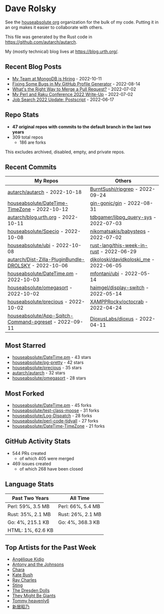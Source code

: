 
# Dave Rolsky

See the [houseabsolute org](https://github.com/houseabsolute) organization for
the bulk of my code. Putting it in an org makes it easier to collaborate with
others.

This file was generated by the Rust code in
https://github.com/autarch/autarch.

My (mostly technical) blog lives at https://blog.urth.org/.

## Recent Blog Posts

- [My Team at MongoDB is Hiring](https://blog.urth.org/2022/10/11/my-team-at-mongodb-is-hiring/) - 2022-10-11
- [Fixing Some Bugs in My GitHub Profile Generator](https://blog.urth.org/2022/08/14/fixing-some-bugs-in-my-github-profile-generator/) - 2022-08-14
- [What&#39;s the Right Way to Merge a Pull Request?](https://blog.urth.org/2022/07/02/what-s-the-right-way-to-merge-a-pull-request/) - 2022-07-02
- [My Perl and Raku Conference 2022 Write-Up](https://blog.urth.org/2022/07/02/my-perl-and-raku-conference-2022-write-up/) - 2022-07-02
- [Job Search 2022 Update: Postscript](https://blog.urth.org/2022/06/17/job-search-2022-update-postscript/) - 2022-06-17


## Repo Stats
- **47 original repos with commits to the default branch in the last two years**
- 309 total repos
  - 186 are forks

This excludes archived, disabled, empty, and private repos.

## Recent Commits
| My Repos | Others |
|----------|--------|
| [autarch/autarch](https://github.com/autarch/autarch) - 2022-10-18              | [BurntSushi/ripgrep](https://github.com/BurntSushi/ripgrep) - 2022-09-24                |
| [houseabsolute/DateTime-TimeZone](https://github.com/houseabsolute/DateTime-TimeZone) - 2022-10-12              | [gin-gonic/gin](https://github.com/gin-gonic/gin) - 2022-08-31                |
| [autarch/blog.urth.org](https://github.com/autarch/blog.urth.org) - 2022-10-11              | [tdbgamer/libpg_query-sys](https://github.com/tdbgamer/libpg_query-sys) - 2022-07-03                |
| [houseabsolute/Specio](https://github.com/houseabsolute/Specio) - 2022-10-08              | [nikomatsakis/babysteps](https://github.com/nikomatsakis/babysteps) - 2022-07-02                |
| [houseabsolute/ubi](https://github.com/houseabsolute/ubi) - 2022-10-08              | [rust-lang/this-week-in-rust](https://github.com/rust-lang/this-week-in-rust) - 2022-06-29                |
| [autarch/Dist-Zilla-PluginBundle-DROLSKY](https://github.com/autarch/Dist-Zilla-PluginBundle-DROLSKY) - 2022-10-06              | [djkoloski/davidkoloski_me](https://github.com/djkoloski/davidkoloski_me) - 2022-06-05                |
| [houseabsolute/DateTime.pm](https://github.com/houseabsolute/DateTime.pm) - 2022-10-03              | [mfontani/ubi](https://github.com/mfontani/ubi) - 2022-05-14                |
| [houseabsolute/omegasort](https://github.com/houseabsolute/omegasort) - 2022-10-02              | [haimgel/display-switch](https://github.com/haimgel/display-switch) - 2022-05-14                |
| [houseabsolute/precious](https://github.com/houseabsolute/precious) - 2022-10-02              | [XAMPPRocky/octocrab](https://github.com/XAMPPRocky/octocrab) - 2022-04-24                |
| [houseabsolute/App-Sqitch-Command-pgreset](https://github.com/houseabsolute/App-Sqitch-Command-pgreset) - 2022-09-11              | [DioxusLabs/dioxus](https://github.com/DioxusLabs/dioxus) - 2022-04-11                |


## Most Starred
- [houseabsolute/DateTime.pm](https://github.com/houseabsolute/DateTime.pm) - 43 stars
- [houseabsolute/pg-pretty](https://github.com/houseabsolute/pg-pretty) - 42 stars
- [houseabsolute/precious](https://github.com/houseabsolute/precious) - 35 stars
- [autarch/autarch](https://github.com/autarch/autarch) - 32 stars
- [houseabsolute/omegasort](https://github.com/houseabsolute/omegasort) - 28 stars


## Most Forked
- [houseabsolute/DateTime.pm](https://github.com/houseabsolute/DateTime.pm) - 45 forks
- [houseabsolute/test-class-moose](https://github.com/houseabsolute/test-class-moose) - 31 forks
- [houseabsolute/Log-Dispatch](https://github.com/houseabsolute/Log-Dispatch) - 28 forks
- [houseabsolute/perl-code-tidyall](https://github.com/houseabsolute/perl-code-tidyall) - 27 forks
- [houseabsolute/DateTime-TimeZone](https://github.com/houseabsolute/DateTime-TimeZone) - 21 forks


## GitHub Activity Stats
- 544 PRs created
  - of which 405 were merged
- 469 issues created
  - of which 268 have been closed

## Language Stats
| Past Two Years        | All Time                |
|-----------------------|-------------------------|
| Perl: 59%, 3.5 MB              | Perl: 66%, 5.4 MB                |
| Rust: 35%, 2.1 MB              | Rust: 26%, 2.1 MB                |
| Go: 4%, 215.1 KB              | Go: 4%, 368.3 KB                |
| HTML: 1%, 62.6 KB              |                 |


## Top Artists for the Past Week
* [Angélique Kidjo](https://musicbrainz.org/artist/80fe34d0-6b4f-4ccd-81c3-281ab37f0451)
* [Antony and the Johnsons](https://musicbrainz.org/artist/90cc2464-234e-4da0-b39b-576f36e633bc)
* [Chara](https://musicbrainz.org/artist/94812064-a7c2-49d2-b6b0-b9e76289bf87)
* [Kate Bush](https://musicbrainz.org/artist/4b585938-f271-45e2-b19a-91c634b5e396)
* [Ray Charles](https://musicbrainz.org/artist/2ce02909-598b-44ef-a456-151ba0a3bd70)
* [Sting](https://musicbrainz.org/artist/7944ed53-2a58-4035-9b93-140a71e41c34)
* [The Dresden Dolls](https://musicbrainz.org/artist/107c7983-0728-46ea-8550-77e698adf690)
* [They Might Be Giants](https://musicbrainz.org/artist/183d6ef6-e161-47ff-9085-063c8b897e97)
* [Tommy heavenly6](https://musicbrainz.org/artist/02b99ce4-adae-474b-bd30-37a00e0af272)
* [新居昭乃](https://musicbrainz.org/artist/fac271b8-b340-440a-9938-3d59d0f90b97)

